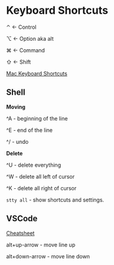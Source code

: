 # Keyboard Shortcuts

⌃  <- Control

⌥  <- Option aka alt

⌘  <- Command

⇧  <- Shift

[Mac Keyboard Shortcuts](https://support.apple.com/en-us/HT201236)

## Shell

**Moving**

^A - beginning of the line

^E - end of the line

^/ - undo


**Delete**

^U - delete everything

^W - delete all left of cursor

^K - delete all right of cursor

`stty all` - show shortcuts and settings.

## VSCode

[Cheatsheet](https://code.visualstudio.com/shortcuts/keyboard-shortcuts-macos.pdf?WT.mc_id=code-online-jopapa)

alt+up-arrow - move line up

alt+down-arrow - move line down
